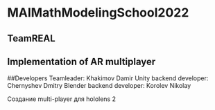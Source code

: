 # MAIMathModelingSchool2022

## TeamREAL

## Implementation of AR multiplayer

##Developers
Teamleader: Khakimov Damir 
Unity backend developer: Chernyshev Dmitry
Blender backend developer: Korolev Nikolay


Создание multi-player для hololens 2
